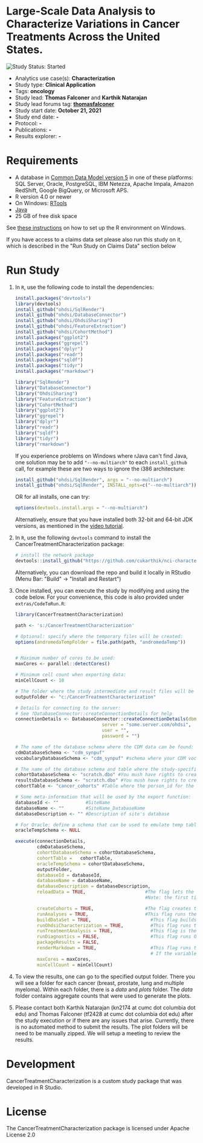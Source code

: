 Large-Scale Data Analysis to Characterize Variations in Cancer Treatments Across the United States.
==============================

<img src="https://camo.githubusercontent.com/5d52cd64255f470de0b6acd048f408decd5c3c2f445c5e5524052a8f4b1a79d5/68747470733a2f2f696d672e736869656c64732e696f2f62616467652f53747564792532305374617475732d537461727465642d626c75652e737667" alt="Study Status: Started"> 

- Analytics use case(s): **Characterization** 
- Study type: **Clinical Application**
- Tags: **oncology**
- Study lead: **Thomas Falconer** and **Karthik Natarajan**
- Study lead forums tag: **[thomasfalconer](https://forums.ohdsi.org/u/thomasfalconer/summary)**
- Study start date: **October 21, 2021**
- Study end date: **-**
- Protocol: **-**
- Publications: **-**
- Results explorer: **-**


Requirements
============

- A database in [Common Data Model version 5](https://github.com/OHDSI/CommonDataModel) in one of these platforms: SQL Server, Oracle, PostgreSQL, IBM Netezza, Apache Impala, Amazon RedShift, Google BigQuery, or Microsoft APS.
- R version 4.0 or newer
- On Windows: [RTools](http://cran.r-project.org/bin/windows/Rtools/)
- [Java](http://java.com)
- 25 GB of free disk space

See [these instructions](https://ohdsi.github.io/MethodsLibrary/rSetup.html) on how to set up the R environment on Windows.

If you have access to a claims data set please also run this study on it, which is described in the "Run Study on Claims Data" section below

Run Study 
=========
1. In `R`, use the following code to install the dependencies:

    ```r
    install.packages("devtools")
    library(devtools)
    install_github("ohdsi/SqlRender")
    install_github("ohdsi/DatabaseConnector")
    install_github("ohdsi/OhdsiSharing")
    install_github("ohdsi/FeatureExtraction")
    install_github("ohdsi/CohortMethod")
    install.packages("ggplot2")
    install.packages("ggrepel")
    install.packages("dplyr")
    install.packages("readr")
    install.packages("sqldf")
    install.packages("tidyr")
    install.packages("rmarkdown")
   
   library("SqlRender")
   library("DatabaseConnector")
   library("OhdsiSharing")
   library("FeatureExtraction")
   library("CohortMethod")
   library("ggplot2")
   library("ggrepel")
   library("dplyr")
   library("readr")
   library("sqldf")
   library("tidyr")
   library("rmarkdown")
    ```

    If you experience problems on Windows where rJava can't find Java, one solution may be to add `"--no-multiarch"` to each `install_github` call, for example these are two ways to ignore the i386 architecture:
	
    ```r
    install_github("ohdsi/SqlRender", args = "--no-multiarch")
    install_github("ohdsi/SqlRender", INSTALL_opts=c("--no-multiarch"))
    ```
	
    OR for all installs, one can try:
	
    ```r
    options(devtools.install.args = "--no-multiarch")
    ```
	
    Alternatively, ensure that you have installed both 32-bit and 64-bit JDK versions, as mentioned in the [video tutorial](https://youtu.be/K9_0s2Rchbo).
	
2. In `R`, use the following `devtools` command to install the CancerTreatmentCharacterization package:

    ```r
    # install the network package
    devtools::install_github("https://github.com/cukarthik/nci-characterization")
    ```
    Alternatively, you can download the repo and build it locally in RStudio (Menu Bar: "Build" -> "Install and Restart")


4. Once installed, you can execute the study by modifying and using the code below. For your convenience, this code is also provided under `extras/CodeToRun.R`:

    ```r
    library(CancerTreatmentCharacterization)
	
    path <- 's:/CancerTreatmentCharacterization'
   
    # Optional: specify where the temporary files will be created:
    options(andromedaTempFolder = file.path(path, "andromedaTemp"))

	
    # Maximum number of cores to be used:
    maxCores <- parallel::detectCores()
	
    # Minimum cell count when exporting data:
    minCellCount <- 10
	
    # The folder where the study intermediate and result files will be written:
    outputFolder <- "c:/CancerTreatmentCharacterization"
	
    # Details for connecting to the server:
    # See ?DatabaseConnector::createConnectionDetails for help
    connectionDetails <- DatabaseConnector::createConnectionDetails(dbms = "postgresql",
                                    server = "some.server.com/ohdsi",
                                    user = "",
                                    password = "")
	
    # The name of the database schema where the CDM data can be found:
    cdmDatabaseSchema <- "cdm_synpuf"
	vocabularyDatabaseSchema <- "cdm_synpuf" #schema where your CDM vocabulary is located
   
    # The name of the database schema and table where the study-specific cohorts will be instantiated:
    cohortDatabaseSchema <- "scratch.dbo" #You mush have rights to create tables in this schema
    resultsDatabaseSchema <- "scratch.dbo" #You mush have rights to create tables in this schema
	cohortTable <- "cancer_cohorts" #Table where the person_id for the cohorts are stored
   
    # Some meta-information that will be used by the export function:
    databaseId <- ""          #SiteName
    databaseName <- ""        #SiteName_DatabaseName
    databaseDescription <- "" #Description of site's database
	
    # For Oracle: define a schema that can be used to emulate temp tables:
    oracleTempSchema <- NULL
	
    execute(connectionDetails,
            cdmDatabaseSchema,
            cohortDatabaseSchema = cohortDatabaseSchema,
            cohortTable = 	cohortTable,
            oracleTempSchema = cohortDatabaseSchema,
            outputFolder,
            databaseId = databaseId,
            databaseName = databaseName,
            databaseDescription = databaseDescription,
            reloadData = TRUE,                      #The flag lets the user reload csv data files into the resultsDatabaseSchema. 
                                                    #Note: the first time running the package, this flag should be set to TRUE
    
            createCohorts = TRUE,                   #The flag creates the cohorts. One can set it to FALSE after the first time the cohorts are created.
            runAnalyses = TRUE,                     #This flag runs the analysis. NOTE: The subsequent flags enable or disable parts of the analysis.
            buildDataSet = TRUE,                      #This flag builds the data sets used for the analysis
            runOhdsiCharacterization = TRUE,          #This flag runs the OHDSI characterization package on the cohorts to get a Table1.
            runTreatmentAnalysis = TRUE,              #This flag is the main analysis that characterizes treatment variation
            runDiagnostics = FALSE,                   #This flag runs OHDSI's CohortDiagnostics on the cohorts created
            packageResults = FALSE,
            renderMarkdown = TRUE,                    #This flag runs the treatment analysis within a RMarkdown script for each cancer and outputs the html version of the executed RMarkdown file. 
                                                      # If the variable is set to FALSE, then it executes a regular R script
            maxCores = maxCores,
            minCellCount = minCellCount)
    ```


5. To view the results, one can go to the specified output folder. There you will see a folder for each cancer (breast, prostate, lung and multiple myeloma). Within each folder, there is a _data_ and _plots_ folder. The _data_ folder contains aggregate counts that were used to generate the plots.  
	
   

  
6. Please contact both Karthik Natarajan (kn2174 at cumc dot columbia dot edu) and Thomas Falconer (tf2428 at cumc dot columbia dot edu) after the study execution or if there are any issues that arise. Currently, there is no automated method to submit the results. The plot folders will be need to be manually zipped. We will setup a meeting to review the results. 

Development
===========
CancerTreatmentCharacterization is a custom study package that was developed in R Studio. 

License
=======
The CancerTreatmentCharacterization package is licensed under Apache License 2.0